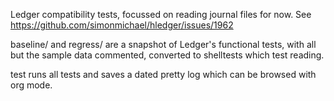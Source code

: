 Ledger compatibility tests, focussed on reading journal files for now.
See https://github.com/simonmichael/hledger/issues/1962

baseline/ and regress/ are a snapshot of Ledger's functional tests,
with all but the sample data commented, converted to shelltests which
test reading.

test runs all tests and saves a dated pretty log which can be browsed
with org mode.
